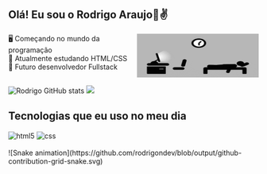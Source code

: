 ## Olá! Eu sou o Rodrigo Araujo👋✌️

  <a href="#">
    <img src="https://github.com/lucasrmagalhaes/lucasrmagalhaes/blob/master/assets/days.gif" title="day++" width="245px" height="88" align="right" alt="Routine">
</a>

<div>
🖥️ Começando no mundo da programação<br>
📖 Atualmente estudando HTML/CSS<br>
🤟 Futuro desenvolvedor Fullstack<br>

  </div>

##

![Rodrigo GitHub stats](https://github-readme-stats.vercel.app/api?username=rodrigondev&show_icons=true&theme=dark&count_private=true)
<img height="100em" src="https://github-readme-stats.vercel.app/api/top-langs/?username=rodrigondev&layout=compact&langs_count=7&theme=dark"/>
</div>
 
  
  ## Tecnologias que eu uso no meu dia

<div style="display: inline_block">
  <img align="center" alt="html5" src="https://img.shields.io/badge/HTML5-E34F26?style=for-the-badge&logo=html5&logoColor=white" />
  <img align="center" alt="css" src="https://img.shields.io/badge/CSS3-1572B6?style=for-the-badge&logo=css3&logoColor=white" />
  
</div><br/>
   ![Snake animation](https://github.com/rodrigondev/blob/output/github-contribution-grid-snake.svg)

 
</div>


